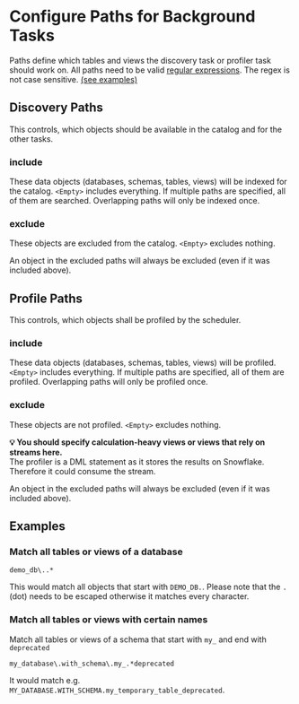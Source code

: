 Configure Paths for Background Tasks
===========

Paths define which tables and views the discovery task or profiler task should work on.
All paths need to be valid [regular expressions](https://docs.python.org/3.8/library/re.html#regular-expression-syntax).
The regex is not case sensitive. [(see examples)](#examples)



## Discovery Paths
This controls, which objects should be available in the catalog and for the other tasks.

### include
These data objects (databases, schemas, tables, views) will be indexed for the catalog.
`<Empty>` includes everything.
If multiple paths are specified, all of them are searched. Overlapping paths will only be indexed once.  

### exclude
These objects are excluded from the catalog. 
`<Empty>` excludes nothing.

An object in the excluded paths will always be excluded (even if it was included above).


## Profile Paths
This controls, which objects shall be profiled by the scheduler. 

### include
These data objects (databases, schemas, tables, views) will be profiled.
`<Empty>` includes everything.
If multiple paths are specified, all of them are profiled. Overlapping paths will only be profiled once.  

### exclude
These objects are not profiled. 
`<Empty>` excludes nothing.

**💡 You should specify calculation-heavy views or views that rely on streams here.**  
The profiler is a DML statement as it stores the results on Snowflake. Therefore it could consume the stream.

An object in the excluded paths will always be excluded (even if it was included above).


## Examples

### Match all tables or views of a database
```text
demo_db\..*
```
This would match all objects that start with `DEMO_DB.`. 
Please note that the `.`(dot) needs to be escaped otherwise it matches every character.

### Match all tables or views with certain names
Match all tables or views of a schema that start with `my_` and end with `deprecated`
```text
my_database\.with_schema\.my_.*deprecated
```
It would match e.g. `MY_DATABASE.WITH_SCHEMA.my_temporary_table_deprecated`.
